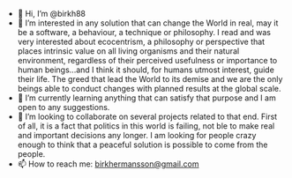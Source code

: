 - 👋 Hi, I’m @birkh88
- 👀 I’m interested in any solution that can change the World in real, may it be a software, a behaviour, a technique or philosophy. I read and was very interested about ecocentrism, a philosophy or perspective that places intrinsic value on all living organisms and their natural environment, regardless of their perceived usefulness or importance to human beings...and I think it should, for humans utmost interest, guide their life. The greed that lead the World to its demise and we are the only beings able to conduct changes with planned results at the global scale.
- 🌱 I’m currently learning anything that can satisfy that purpose and I am open to any suggestions.
- 💞️ I’m looking to collaborate on several projects related to that end. First of all, it is a fact that politics in this world is failing, not ble to make real and important decisions any longer. I am looking for people crazy enough to think that a peaceful solution is possible to come from the people.
- 📫 How to reach me: birkhermansson@gmail.com
<!---
birkh88/birkh88 is a ✨ special ✨ repository because its `README.md` (this file) appears on your GitHub profile.
You can click the Preview link to take a look at your changes.
--->
